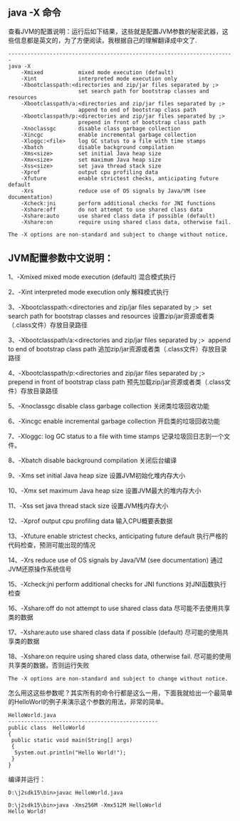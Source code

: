 
## java -X 命令
查看JVM的配置说明：运行后如下结果，这些就是配置JVM参数的秘密武器，这些信息都是英文的，为了方便阅读，我根据自己的理解翻译成中文了.
```
-----------------------------------------------------------------------
java -X
    -Xmixed           mixed mode execution (default)
    -Xint             interpreted mode execution only
    -Xbootclasspath:<directories and zip/jar files separated by ;>
                      set search path for bootstrap classes and resources
    -Xbootclasspath/a:<directories and zip/jar files separated by ;>
                      append to end of bootstrap class path
    -Xbootclasspath/p:<directories and zip/jar files separated by ;>
                      prepend in front of bootstrap class path
    -Xnoclassgc       disable class garbage collection
    -Xincgc           enable incremental garbage collection
    -Xloggc:<file>    log GC status to a file with time stamps
    -Xbatch           disable background compilation
    -Xms<size>        set initial Java heap size
    -Xmx<size>        set maximum Java heap size
    -Xss<size>        set java thread stack size
    -Xprof            output cpu profiling data
    -Xfuture          enable strictest checks, anticipating future default
    -Xrs              reduce use of OS signals by Java/VM (see documentation)
    -Xcheck:jni       perform additional checks for JNI functions
    -Xshare:off       do not attempt to use shared class data
    -Xshare:auto      use shared class data if possible (default)
    -Xshare:on        require using shared class data, otherwise fail.
 
The -X options are non-standard and subject to change without notice.
```

JVM配置参数中文说明：
-----------------------------------------------------------------------
1、-Xmixed           mixed mode execution (default)
 混合模式执行

2、-Xint             interpreted mode execution only
 解释模式执行

3、-Xbootclasspath:<directories and zip/jar files separated by ;>
​      set search path for bootstrap classes and resources
 设置zip/jar资源或者类（.class文件）存放目录路径

3、-Xbootclasspath/a:<directories and zip/jar files separated by ;>
​      append to end of bootstrap class path
 追加zip/jar资源或者类（.class文件）存放目录路径

4、-Xbootclasspath/p:<directories and zip/jar files separated by ;>
​      prepend in front of bootstrap class path
 预先加载zip/jar资源或者类（.class文件）存放目录路径

5、-Xnoclassgc       disable class garbage collection
 关闭类垃圾回收功能

6、-Xincgc           enable incremental garbage collection
 开启类的垃圾回收功能

7、-Xloggc:<file>    log GC status to a file with time stamps
 记录垃圾回日志到一个文件。

8、-Xbatch           disable background compilation
 关闭后台编译

9、-Xms<size>        set initial Java heap size
 设置JVM初始化堆内存大小

10、-Xmx<size>        set maximum Java heap size
 设置JVM最大的堆内存大小

11、-Xss<size>        set java thread stack size
 设置JVM栈内存大小

12、-Xprof            output cpu profiling data
 输入CPU概要表数据

13、-Xfuture          enable strictest checks, anticipating future default
 执行严格的代码检查，预测可能出现的情况

14、-Xrs              reduce use of OS signals by Java/VM (see documentation)
 通过JVM还原操作系统信号

15、-Xcheck:jni       perform additional checks for JNI functions
 对JNI函数执行检查

16、-Xshare:off       do not attempt to use shared class data
 尽可能不去使用共享类的数据

17、-Xshare:auto      use shared class data if possible (default)
 尽可能的使用共享类的数据

18、-Xshare:on       require using shared class data, otherwise fail.
 尽可能的使用共享类的数据，否则运行失败

`The -X options are non-standard and subject to change without notice.`

怎么用这这些参数呢？其实所有的命令行都是这么一用，下面我就给出一个最简单的HelloWorl的例子来演示这个参数的用法，非常的简单。
```
HelloWorld.java
-----------------------------------------------
public class  HelloWorld
{
 public static void main(String[] args)
 {
  System.out.println("Hello World!");
 }
}
```
编译并运行：
```
D:\j2sdk15\bin>javac HelloWorld.java
 
D:\j2sdk15\bin>java -Xms256M -Xmx512M HelloWorld
Hello World!
```
